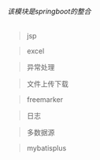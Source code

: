###### 该模块是springboot的整合

> jsp

> excel

> 异常处理

> 文件上传下载

> freemarker

> 日志

> 多数据源

> mybatisplus


